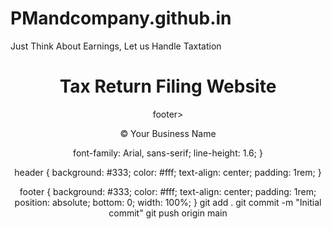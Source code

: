 # PMandcompany.github.in
Just Think About Earnings, Let us Handle Taxtation
<!DOCTYPE html>
<html lang="en">
<head>
  <meta charset="UTF-8">
  <meta="viewport" content="width=device-width, initial-scale=1.0">
  <title>Tax Return Filing Website</title>
  <Nil ITR (Income Tax Return) Filing Just at Rs.499>
    <link rel="stylesheet" href="css/style.css">
</head>
<body>
  <header>
    <h1>Tax Return Filing Website</h1>
  </>
  <main>
    <!-- Nil ITR (Income Tax Return) Filing Just at Rs.499 -->
  </main>
 footer>
    <p>&copy; Your Business Name</p>
  </footer>
  <script src="js/script.js"></script>
</body>
</html>
  font-family: Arial, sans-serif;
  line-height: 1.6;
}

header {
  background: #333;
  color: #fff;
  text-align: center;
  padding: 1rem;
}

footer {
  background: #333;
  color: #fff;
  text-align: center;
  padding: 1rem;
  position: absolute;
  bottom: 0;
  width: 100%;
}
git add .
git commit -m "Initial commit"
git push origin main
